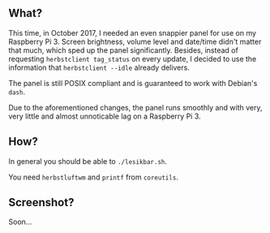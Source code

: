 ## What?
This time, in October 2017, I needed an even snappier panel for use on my Raspberry Pi 3. Screen brightness, volume level and date/time didn't matter that much, which sped up the panel significantly. Besides, instead of requesting `herbstclient tag_status` on every update, I decided to use the information that `herbstclient --idle` already delivers.

The panel is still POSIX compliant and is guaranteed to work with Debian's `dash`.

Due to the aforementioned changes, the panel runs smoothly and with very, very little and almost unnoticable lag on a Raspberry Pi 3.

## How?
In general you should be able to `./lesikbar.sh`.

You need `herbstluftwm` and `printf` from `coreutils`.

## Screenshot?
Soon...
